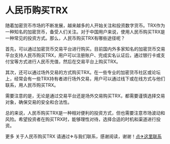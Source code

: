 # 人民币购买TRX

随着加密货币市场的不断发展，越来越多的人开始关注和投资数字货币。TRX作为一种知名的加密货币，备受人们关注。对于中国用户来说，使用人民币购买TRX是一种常见的投资方式。那么，人民币购买TRX有哪些途径呢？

首先，可以通过加密货币交易平台进行购买。目前国内外多家知名的加密货币交易平台支持人民币购买TRX，用户可以注册账户、完成实名认证后，通过银行卡或支付宝等方式进行人民币充值，然后在交易平台上购买TRX。

其次，还可以通过场外交易的方式购买TRX。在一些专业的加密货币社区或论坛上，经常会有一些TRX持有者进行场外交易，用户可以通过线下或在线方式与他们联系，用人民币购买TRX。

需要注意的是，无论是通过交易平台还是场外交易购买TRX，都需要谨慎选择交易对象，确保交易的安全和合法性。

总的来说，人民币购买TRX是一种相对便利的投资方式，但也需要注意市场波动和风险。希望投资者在购买TRX时，能够理性对待，选择合适的时机和渠道进行投资。

更多 关于人民币购买TRX 请通过✈与我们联系，感谢阅读，谢谢！[点✈这里联系](https://t.me/shalongbot)
